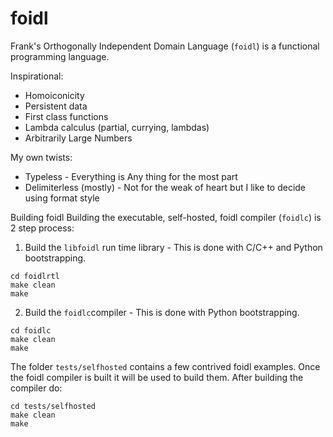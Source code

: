 # foidl

Frank's Orthogonally Independent Domain Language (`foidl`) is a functional programming language.

Inspirational:
* Homoiconicity
* Persistent data
* First class functions
* Lambda calculus (partial, currying, lambdas)
* Arbitrarily Large Numbers

My own twists:
* Typeless - Everything is Any thing for the most part
* Delimiterless (mostly) - Not for the weak of heart but I like to decide using format style


Building foidl
Building the executable, self-hosted, foidl compiler (`foidlc`) is 2 step process:

1. Build the `libfoidl` run time library - This is done with C/C++ and Python bootstrapping.
```
cd foidlrtl
make clean
make
```
2. Build the `foidlc`compiler - This is done with Python bootstrapping.
```
cd foidlc
make clean
make
```

The folder `tests/selfhosted` contains a few contrived foidl examples. Once the foidl compiler is built it will be used to build them. After building the compiler do:
```
cd tests/selfhosted
make clean
make
```